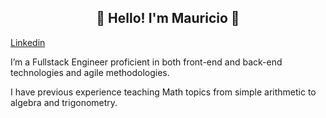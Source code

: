 <h2 align="center">👋 Hello! I'm Mauricio 🚀</h2>
<a href="https://www.linkedin.com/in/mauricio-guti%C3%A9rrez-leyva">Linkedin</a>
<p>I’m a Fullstack Engineer proficient in both front-end and back-end technologies and agile methodologies.</p>
<p>I have previous experience teaching Math topics from simple arithmetic to algebra and trigonometry.</p>
